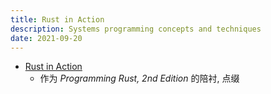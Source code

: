 ```yaml
---
title: Rust in Action
description: Systems programming concepts and techniques
date: 2021-09-20
---
```


* [Rust in Action](https://book.douban.com/subject/27099617/)
  - 作为 *Programming Rust, 2nd Edition* 的陪衬, 点缀
